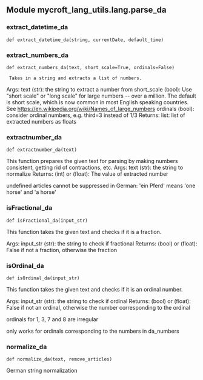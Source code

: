 
## Module mycroft_lang_utils.lang.parse_da

### extract\_datetime\_da
 ```
 def extract_datetime_da(string, currentDate, default_time)
 ```
 
### extract\_numbers\_da
 ```
 def extract_numbers_da(text, short_scale=True, ordinals=False)
 ```
     Takes in a string and extracts a list of numbers.

Args:
    text (str): the string to extract a number from
    short_scale (bool): Use "short scale" or "long scale" for large
        numbers -- over a million.  The default is short scale, which
        is now common in most English speaking countries.
        See https://en.wikipedia.org/wiki/Names_of_large_numbers
    ordinals (bool): consider ordinal numbers, e.g. third=3 instead of 1/3
Returns:
    list: list of extracted numbers as floats 
### extractnumber\_da
 ```
 def extractnumber_da(text)
 ```
 This function prepares the given text for parsing by making
numbers consistent, getting rid of contractions, etc.
Args:
    text (str): the string to normalize
Returns:
    (int) or (float): The value of extracted number


undefined articles cannot be suppressed in German:
'ein Pferd' means 'one horse' and 'a horse' 
### isFractional\_da
 ```
 def isFractional_da(input_str)
 ```
 This function takes the given text and checks if it is a fraction.

Args:
    input_str (str): the string to check if fractional
Returns:
    (bool) or (float): False if not a fraction, otherwise the fraction 
### isOrdinal\_da
 ```
 def isOrdinal_da(input_str)
 ```
 This function takes the given text and checks if it is an ordinal number.

Args:
    input_str (str): the string to check if ordinal
Returns:
    (bool) or (float): False if not an ordinal, otherwise the number
    corresponding to the ordinal

ordinals for 1, 3, 7 and 8 are irregular

only works for ordinals corresponding to the numbers in da_numbers 
### normalize\_da
 ```
 def normalize_da(text, remove_articles)
 ```
 German string normalization 